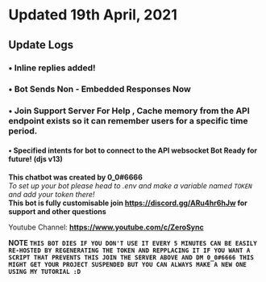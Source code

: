 # Updated 19th April, 2021

## Update Logs

### • Inline replies added!

### • Bot Sends Non - Embedded Responses Now

### • Join Support Server For Help , Cache memory from the API endpoint exists so it can remember users for a specific time period.

#### • Specified intents for bot to connect to the API websocket Bot Ready for future! (djs v13)

**This chatbot was created by 0_0#6666** <br>
_To set up your bot please head to .env and make a variable named `TOKEN` and add your token there!_ <br>
**This bot is fully customisable join https://discord.gg/ARu4hr6hJw for support and other questions**

Youtube Channel: **https://www.youtube.com/c/ZeroSync**

**NOTE
`THIS BOT DIES IF YOU DON'T USE IT EVERY 5 MINUTES CAN BE EASILY RE-HOSTED BY REGENERATING THE TOKEN AND REPPLACING IT IF YOU WANT A SCRIPT THAT PREVENTS THIS JOIN THE SERVER ABOVE AND DM 0_0#6666 THIS MIGHT GET YOUR PROJECT SUSPENDED BUT YOU CAN ALWAYS MAKE A NEW ONE USING MY TUTORIAL :D`**
